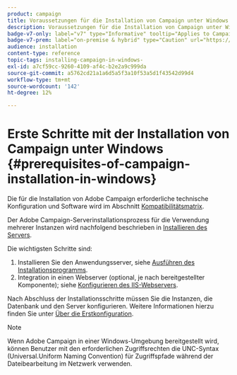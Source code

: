 ```yaml
---
product: campaign
title: Voraussetzungen für die Installation von Campaign unter Windows
description: Voraussetzungen für die Installation von Campaign unter Windows
badge-v7-only: label="v7" type="Informative" tooltip="Applies to Campaign Classic v7 only"
badge-v7-prem: label="on-premise & hybrid" type="Caution" url="https://experienceleague.adobe.com/docs/campaign-classic/using/installing-campaign-classic/architecture-and-hosting-models/hosting-models-lp/hosting-models.html?lang=en" tooltip="Applies to on-premise and hybrid deployments only"
audience: installation
content-type: reference
topic-tags: installing-campaign-in-windows-
exl-id: a7cf59cc-9260-4109-af4c-b2e2a9c999da
source-git-commit: a5762cd21a1a6d5a5f3a10f53a5d1f43542d99d4
workflow-type: tm+mt
source-wordcount: '142'
ht-degree: 12%

---
```


# Erste Schritte mit der Installation von Campaign unter Windows {#prerequisites-of-campaign-installation-in-windows}



Die für die Installation von Adobe Campaign erforderliche technische Konfiguration und Software wird im Abschnitt [Kompatibilitätsmatrix](../../rn/using/compatibility-matrix.md).

Der Adobe Campaign-Serverinstallationsprozess für die Verwendung mehrerer Instanzen wird nachfolgend beschrieben in [Installieren des Servers](../../installation/using/installing-the-server.md).

Die wichtigsten Schritte sind:

1. Installieren Sie den Anwendungsserver, siehe [Ausführen des Installationsprogramms](../../installation/using/installing-the-server.md#executing-the-installation-program).
1. Integration in einen Webserver (optional, je nach bereitgestellter Komponente); siehe [Konfigurieren des IIS-Webservers](../../installation/using/integration-into-a-web-server-for-windows.md#configuring-the-iis-web-server).

Nach Abschluss der Installationsschritte müssen Sie die Instanzen, die Datenbank und den Server konfigurieren. Weitere Informationen hierzu finden Sie unter [Über die Erstkonfiguration](../../installation/using/about-initial-configuration.md).

>[!NOTE]
>
>Wenn Adobe Campaign in einer Windows-Umgebung bereitgestellt wird, können Benutzer mit den erforderlichen Zugriffsrechten die UNC-Syntax (Universal.Uniform Naming Convention) für Zugriffspfade während der Dateibearbeitung im Netzwerk verwenden.
